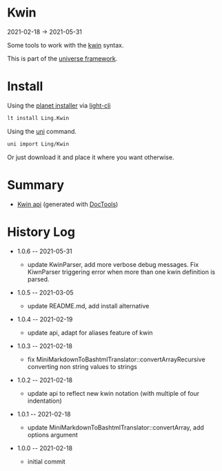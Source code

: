 Kwin
===========
2021-02-18 -> 2021-05-31



Some tools to work with the [kwin](https://github.com/lingtalfi/TheBar/blob/master/discussions/kwin-notation.md) syntax.


This is part of the [universe framework](https://github.com/karayabin/universe-snapshot).


Install
==========
Using the [planet installer](https://github.com/lingtalfi/Light_PlanetInstaller) via [light-cli](https://github.com/lingtalfi/Light_Cli)
```bash
lt install Ling.Kwin
```

Using the [uni](https://github.com/lingtalfi/universe-naive-importer) command.
```bash
uni import Ling/Kwin
```

Or just download it and place it where you want otherwise.






Summary
===========
- [Kwin api](https://github.com/lingtalfi/Kwin/blob/master/doc/api/Ling/Kwin.md) (generated with [DocTools](https://github.com/lingtalfi/DocTools))






History Log
=============

- 1.0.6 -- 2021-05-31

    - update KwinParser, add more verbose debug messages. Fix KiwnParser triggering error when more than one kwin definition is parsed.
  
- 1.0.5 -- 2021-03-05

    - update README.md, add install alternative

- 1.0.4 -- 2021-02-19

    - update api, adapt for aliases feature of kwin
  
- 1.0.3 -- 2021-02-18

    - fix MiniMarkdownToBashtmlTranslator::convertArrayRecursive converting non string values to strings
  
- 1.0.2 -- 2021-02-18

    - update api to reflect new kwin notation (with multiple of four indentation)
  
- 1.0.1 -- 2021-02-18

    - update MiniMarkdownToBashtmlTranslator::convertArray, add options argument
  
- 1.0.0 -- 2021-02-18

    - initial commit